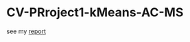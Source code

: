 # CV-PRroject1-kMeans-AC-MS
see my [report](https://github.com/GarrentDSTRC/CV-PRroject1-kMeans-AC-MS/blob/master/Project1_Report.pdf)
